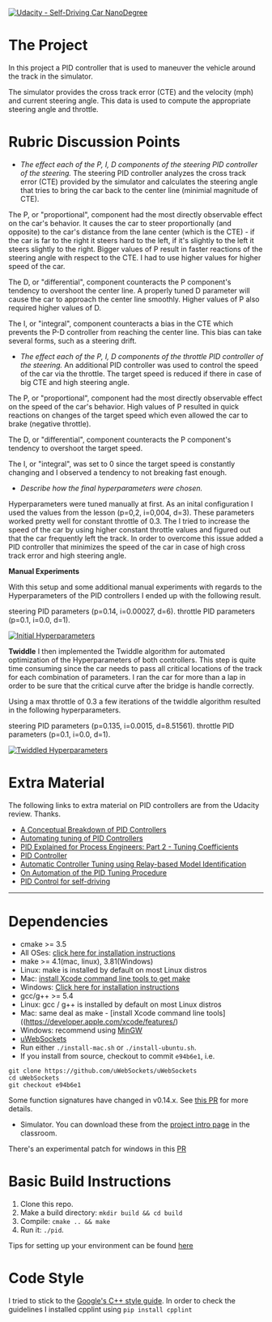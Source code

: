 [![Udacity - Self-Driving Car NanoDegree](https://s3.amazonaws.com/udacity-sdc/github/shield-carnd.svg)](http://www.udacity.com/drive)

# The Project
In this project a PID controller that is used to  maneuver the vehicle around the track in the simulator.

The simulator provides the cross track error (CTE) and the velocity (mph) and current steering angle. This data is used to compute the appropriate steering angle and throttle.

[//]: # (Image References)

[image1]: ./images/simulator.png "Simaluator"

# Rubric Discussion Points

- *The effect each of the P, I, D components of the steering PID controller of the steering.*
The steering PID controller analyzes the cross track error (CTE) provided by the simulator and calculates the steering angle that tries to bring the car back to the center line (minimial magnitude of CTE).

The P, or "proportional", component had the most directly observable effect on the car's behavior. It causes the car to steer proportionally (and opposite) to the car's distance from the lane center (which is the CTE) - if the car is far to the right it steers hard to the left, if it's slightly to the left it steers slightly to the right. Bigger values of P result in faster reactions of the steering angle with respect to the CTE. I had to use higher values for higher speed of the car.

The D, or "differential", component counteracts the P component's tendency to overshoot the center line. A properly tuned D parameter will cause the car to approach the center line smoothly. Higher values of P also required higher values of D.

The I, or "integral", component counteracts a bias in the CTE which prevents the P-D controller from reaching the center line. This bias can take several forms, such as a steering drift.

- *The effect each of the P, I, D components of the throttle PID controller of the steering.*
An additional PID controller was used to control the speed of the car via the throttle. The target speed is reduced if there in case of big CTE and high steering angle.

The P, or "proportional", component had the most directly observable effect on the speed of the car's behavior. High values of P resulted in quick reactions on changes of the target speed which even allowed the car to brake (negative throttle).

The D, or "differential", component counteracts the P component's tendency to overshoot the target speed.

The I, or "integral", was set to 0 since the target speed is constantly changing and I observed a tendency to not breaking fast enough.

- *Describe how the final hyperparameters were chosen.*

Hyperparameters were tuned manually at first. As an inital configuration I used the values from the lesson (p=0,2, i=0,004, d=3). These parameters worked pretty well for constant throttle of 0.3.
The I tried to increase the speed of the car by using higher constant throttle values and figured out that the car frequently left the track. In order to overcome this issue added a PID controller that minimizes the speed of the car in case of high cross track error and high steering angle.

**Manual Experiments**

With this setup and some additional manual experiments with regards to the Hyperparameters of the PID controllers I ended up with the following result. 

steering PID parameters (p=0.14, i=0.00027, d=6).
throttle PID parameters (p=0.1, i=0.0, d=1).

[![Initial Hyperparameters](https://img.youtube.com/vi/ihwbbllSh9A/0.jpg)](https://www.youtube.com/watch?v=ihwbbllSh9A)

**Twiddle**
I then implemented the Twiddle algorithm for automated optimization of the Hyperparameters of both controllers. This step is quite time consuming since the car needs to pass all critical locations of the track for each combination of parameters. I ran the car for more than a lap in order to be sure that the critical curve after the bridge is handle correctly. 

Using a max throttle of 0.3 a few iterations of the twiddle algorithm resulted in the following hyperparameters. 

steering PID parameters (p=0.135, i=0.0015, d=8.51561).
throttle PID parameters (p=0.1, i=0.0, d=1).

[![Twiddled Hyperparameters](https://img.youtube.com/vi/8nSa8rzO8rw/0.jpg)](https://www.youtube.com/watch?v=8nSa8rzO8rw)

# Extra Material
The following links to extra material on PID controllers are from the Udacity review. Thanks.

* [A Conceptual Breakdown of PID Controllers](https://hackernoon.com/a-conceptual-breakdown-of-pid-controllers-9fa072a140a5)
* [Automating tuning of PID Controllers](https://www.researchgate.net/post/Automating_tuning_of_PID_Controllers)
* [PID Explained for Process Engineers: Part 2 - Tuning Coefficients](https://www.aiche.org/resources/publications/cep/2016/february/pid-explained-process-engineers-part-2-tuning-coefficients)
* [PID Controller](https://en.wikipedia.org/wiki/PID_controller)
* [Automatic Controller Tuning using Relay-based Model Identification](http://portal.research.lu.se/ws/files/33100749/ThesisJosefinBerner.pdf)
* [On Automation of the PID Tuning Procedure](https://pdfs.semanticscholar.org/4bdd/25ea2d463ed7626eb37d18be1687b3a4391e.pdf)
* [PID Control for self-driving](https://medium.com/@cacheop/pid-control-for-self-driving-1128b42ab2)

---

# Dependencies

* cmake >= 3.5
* All OSes: [click here for installation instructions](https://cmake.org/install/)
* make >= 4.1(mac, linux), 3.81(Windows)
* Linux: make is installed by default on most Linux distros
* Mac: [install Xcode command line tools to get make](https://developer.apple.com/xcode/features/)
* Windows: [Click here for installation instructions](http://gnuwin32.sourceforge.net/packages/make.htm)
* gcc/g++ >= 5.4
* Linux: gcc / g++ is installed by default on most Linux distros
* Mac: same deal as make - [install Xcode command line tools]((https://developer.apple.com/xcode/features/)
* Windows: recommend using [MinGW](http://www.mingw.org/)
* [uWebSockets](https://github.com/uWebSockets/uWebSockets)
* Run either `./install-mac.sh` or `./install-ubuntu.sh`.
* If you install from source, checkout to commit `e94b6e1`, i.e.
```
git clone https://github.com/uWebSockets/uWebSockets 
cd uWebSockets
git checkout e94b6e1
```
Some function signatures have changed in v0.14.x. See [this PR](https://github.com/udacity/CarND-MPC-Project/pull/3) for more details.
* Simulator. You can download these from the [project intro page](https://github.com/udacity/self-driving-car-sim/releases) in the classroom.

There's an experimental patch for windows in this [PR](https://github.com/udacity/CarND-PID-Control-Project/pull/3)

# Basic Build Instructions

1. Clone this repo.
2. Make a build directory: `mkdir build && cd build`
3. Compile: `cmake .. && make`
4. Run it: `./pid`. 

Tips for setting up your environment can be found [here](https://classroom.udacity.com/nanodegrees/nd013/parts/40f38239-66b6-46ec-ae68-03afd8a601c8/modules/0949fca6-b379-42af-a919-ee50aa304e6a/lessons/f758c44c-5e40-4e01-93b5-1a82aa4e044f/concepts/23d376c7-0195-4276-bdf0-e02f1f3c665d)

# Code Style
I tried to stick to the [Google's C++ style guide](https://google.github.io/styleguide/cppguide.html).
In order to check the guidelines I installed cpplint using 
`pip install cpplint`





